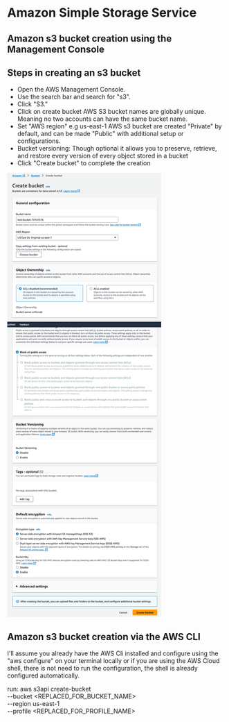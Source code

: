 # Amazon Simple Storage Service

## Amazon s3 bucket creation using the Management Console

## Steps in creating an s3 bucket
* Open the AWS Management Console.
* Use the search bar and search for "s3".
* Click "S3."
* Click on create bucket
AWS S3 bucket names are globally unique. Meaning no two accounts can have the same bucket name. 
* Set "AWS region" e.g us-east-1
AWS s3 bucket are created "Private" by default, and can be made "Public" with additional setup or configurations.
* Bucket versioning: Though optional it allows you to preserve, retrieve, and restore every version of every object stored in a bucket
* Click "Create bucket" to complete the creation

![create-s3-bucket](/level-five/images/Create-S3-bucket.png)


## Amazon s3 bucket creation via the AWS CLI
I'll assume you already have the AWS Cli installed and configure using the "aws configure" on your terminal locally or if you are using the AWS Cloud shell, there is not need to run the configuration, the shell is already configured automatically.

run:
aws s3api create-bucket \
--bucket <REPLACED_FOR_BUCKET_NAME> \
--region us-east-1 \
--profile <REPLACED_FOR_PROFILE_NAME>

